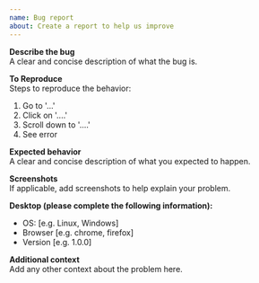 ```yaml
---
name: Bug report
about: Create a report to help us improve
---
```


**Describe the bug**  
A clear and concise description of what the bug is.

**To Reproduce**  
Steps to reproduce the behavior:
1. Go to '...'
2. Click on '....'
3. Scroll down to '....'
4. See error

**Expected behavior**  
A clear and concise description of what you expected to happen.

**Screenshots**  
If applicable, add screenshots to help explain your problem.

**Desktop (please complete the following information):**
 - OS: [e.g. Linux, Windows]
 - Browser [e.g. chrome, firefox]
 - Version [e.g. 1.0.0]

**Additional context**  
Add any other context about the problem here.